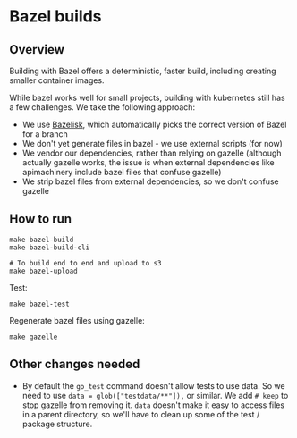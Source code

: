 # Bazel builds

## Overview

Building with Bazel offers a deterministic, faster build, including creating smaller container images.

While bazel works well for small projects, building with kubernetes still has a few challenges. We take the following approach:

* We use [Bazelisk](https://github.com/bazelbuild/bazelisk), which automatically picks the correct version of Bazel for a branch
* We don't yet generate files in bazel - we use external scripts (for now)
* We vendor our dependencies, rather than relying on gazelle (although actually gazelle works, the issue is when external dependencies like apimachinery include bazel files that confuse gazelle)
* We strip bazel files from external dependencies, so we don't confuse gazelle

## How to run

```
make bazel-build
make bazel-build-cli

# To build end to end and upload to s3
make bazel-upload
```

Test:
```
make bazel-test
```

Regenerate bazel files using gazelle:
```
make gazelle
```

## Other changes needed

* By default the `go_test` command doesn't allow tests to use data.  So we need to use `data = glob(["testdata/**"]),` or similar. We add `# keep` to stop gazelle from removing it.  `data` doesn't make it easy to access files in a parent directory, so we'll have to clean up some of the test / package structure.
